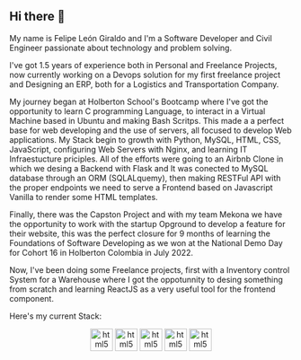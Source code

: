 ## Hi there 👋

My name is Felipe León Giraldo and I'm a Software Developer and Civil Engineer passionate about technology and problem solving.

I've got 1.5 years of experience both in Personal and Freelance Projects, now currently working on a Devops solution for my first freelance project and Designing an ERP, both for a Logistics and Transportation Company.

My journey began at Holberton School's Bootcamp where I've got the opportunity to learn C programming Language, to interact in a Virtual Machine based in Ubuntu and making Bash Scritps. This made a a perfect base for web developing and the use of servers, all focused to develop Web applications. My Stack begin to growth with Python, MySQL, HTML, CSS, JavaScript, configuring Web Servers with Nginx, and learning IT Infraestucture priciples. All of the efforts were going to an Airbnb Clone in which we desing a Backend with Flask and It was conected to MySQL database through an ORM (SQLALquemy), then making RESTFul API with the proper endpoints we need to serve a Frontend based on Javascript Vanilla to render some HTML templates.

Finally, there was the Capston Project and with my team Mekona we have the opportunity to work with the startup Opground to develop a feature for their website, this was the perfect closure for 9 months of learning the Foundations of Software Developing as we won at the National Demo Day for Cohort 16 in Holberton Colombia in July 2022.

Now, I've been doing some Freelance projects, first with a Inventory control System for a Warehouse where I got the oppotunnity to desing something from scratch and learning ReactJS as a very useful tool for the frontend component.

Here's my current Stack:
<p align="center">
  <a> <img
        src="https://upload.wikimedia.org/wikipedia/commons/1/18/C_Programming_Language.svg"
        alt="html5" width="40" height="40" />
  </a>
  <a> <img
        src="https://upload.wikimedia.org/wikipedia/commons/c/c3/Python-logo-notext.svg"
        alt="html5" width="40" height="40" />
  </a>
  <a> <img
        src="[https://upload.wikimedia.org/wikipedia/commons/3/3c/Flask_logo.svg"
        alt="html5" width="40" height="40" />
  </a>
  <a> <img
        src="https://upload.wikimedia.org/wikipedia/commons/9/99/Unofficial_JavaScript_logo_2.svg"
        alt="html5" width="40" height="40" />
  </a>  
  <a> <img
        src="https://upload.wikimedia.org/wikipedia/commons/a/a7/React-icon.svg"
        alt="html5" width="40" height="40" />
  </a>    
</p>


<!--
**pipeleon/pipeleon** is a ✨ _special_ ✨ repository because its `README.md` (this file) appears on your GitHub profile.

Here are some ideas to get you started:

- 🔭 I’m currently working on ...
- 🌱 I’m currently learning ...
- 👯 I’m looking to collaborate on ...
- 🤔 I’m looking for help with ...
- 💬 Ask me about ...
- 📫 How to reach me: ...
- 😄 Pronouns: ...
- ⚡ Fun fact: ...
-->
